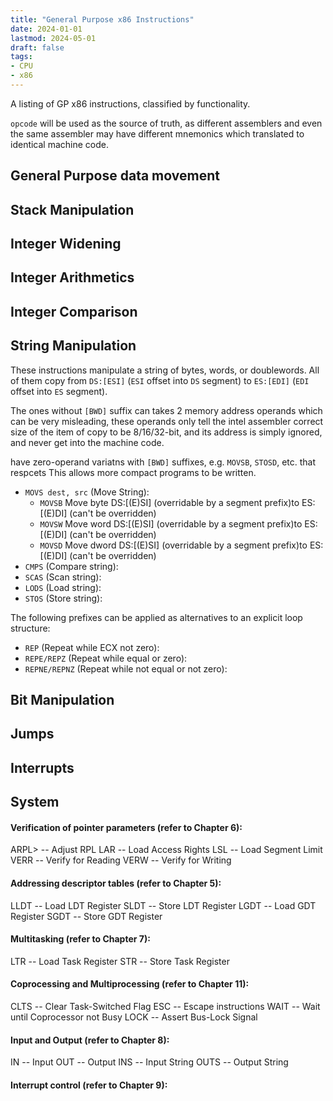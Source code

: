 ```yaml
---
title: "General Purpose x86 Instructions"
date: 2024-01-01
lastmod: 2024-05-01
draft: false
tags:
- CPU
- x86
---
```


A listing of GP x86 instructions, classified by functionality.

`opcode` will be used as the source of truth, as different assemblers and even the same assembler 
may have different mnemonics which translated to identical machine code.

## General Purpose data movement

## Stack Manipulation

## Integer Widening

## Integer Arithmetics

## Integer Comparison

## String Manipulation

These instructions manipulate a string of bytes, words, or doublewords.
All of them copy from `DS:[ESI]` (`ESI` offset into `DS` segment) to `ES:[EDI]` (`EDI` offset into `ES` segment).

The ones without `[BWD]` suffix can takes 2 memory address operands which can be very misleading, these operands only tell the intel assembler correct size of the item of copy to be 8/16/32-bit, and its address is simply ignored, and never get into the machine code.

 have zero-operand variatns with `[BWD]` suffixes, e.g. `MOVSB`, `STOSD`, etc. that respcets  This allows more compact programs to be written.
- `MOVS dest, src` (Move String):
    - `MOVSB` Move byte DS:[(E)SI] (overridable by a segment prefix)to ES:[(E)DI] (can't be overridden)
    - `MOVSW` Move word DS:[(E)SI] (overridable by a segment prefix)to ES:[(E)DI] (can't be overridden)
    - `MOVSD` Move dword DS:[(E)SI] (overridable by a segment prefix)to ES:[(E)DI] (can't be overridden)
- `CMPS` (Compare string):
- `SCAS` (Scan string):
- `LODS` (Load string):
- `STOS` (Store string):

The following prefixes can be applied as alternatives to an explicit loop structure:
- `REP` (Repeat while ECX not zero): 
- `REPE/REPZ` (Repeat while equal or zero): 
- `REPNE/REPNZ` (Repeat while not equal or not zero): 

## Bit Manipulation

## Jumps

## Interrupts

## System 



#### Verification of pointer parameters (refer to Chapter 6):
ARPL> -- Adjust RPL
LAR -- Load Access Rights
LSL -- Load Segment Limit
VERR -- Verify for Reading
VERW -- Verify for Writing


#### Addressing descriptor tables (refer to Chapter 5):
LLDT -- Load LDT Register
SLDT -- Store LDT Register
LGDT -- Load GDT Register
SGDT -- Store GDT Register


#### Multitasking (refer to Chapter 7):
LTR -- Load Task Register
STR -- Store Task Register


#### Coprocessing and Multiprocessing (refer to Chapter 11):
CLTS -- Clear Task-Switched Flag
ESC -- Escape instructions
WAIT -- Wait until Coprocessor not Busy
LOCK -- Assert Bus-Lock Signal


#### Input and Output (refer to Chapter 8):
IN -- Input
OUT -- Output
INS -- Input String
OUTS -- Output String


#### Interrupt control (refer to Chapter 9):
